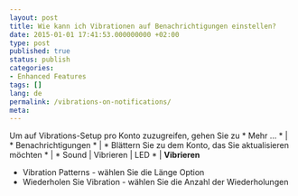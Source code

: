 ```yaml
---
layout: post
title: Wie kann ich Vibrationen auf Benachrichtigungen einstellen?
date: 2015-01-01 17:41:53.000000000 +02:00
type: post
published: true
status: publish
categories:
- Enhanced Features
tags: []
lang: de
permalink: /vibrations-on-notifications/
meta:
---
```


Um auf Vibrations-Setup pro Konto zuzugreifen, gehen Sie zu * Mehr ... * \| * Benachrichtigungen * \| * Blättern Sie zu dem Konto, das Sie aktualisieren möchten * \| * Sound \| Vibrieren \| LED * \| **Vibrieren**

* Vibration Patterns - wählen Sie die Länge Option
* Wiederholen Sie Vibration - wählen Sie die Anzahl der Wiederholungen
